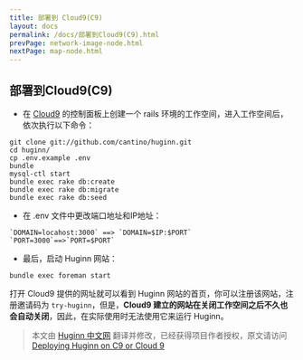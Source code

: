 ```yaml
---
title: 部署到 Cloud9(C9)
layout: docs
permalink: /docs/部署到Cloud9(C9).html
prevPage: network-image-node.html
nextPage: map-node.html
---
```

## 部署到Cloud9(C9)

* 在 [Cloud9](https://c9.io/) 的控制面板上创建一个 rails 环境的工作空间，进入工作空间后，依次执行以下命令：

```
git clone git://github.com/cantino/huginn.git
cd huginn/
cp .env.example .env
bundle
mysql-ctl start
bundle exec rake db:create
bundle exec rake db:migrate
bundle exec rake db:seed 
```

* 在 .env 文件中更改端口地址和IP地址：

```
`DOMAIN=locahost:3000` ==> `DOMAIN=$IP:$PORT`
`PORT=3000`==>`PORT=$PORT`
```

* 最后，启动 Huginn 网站：

```
bundle exec foreman start
```

打开 Cloud9 提供的网址就可以看到 Huginn 网站的首页，你可以注册该网站，注册邀请码为 `try-huginn`，但是，**Cloud9 建立的网站在关闭工作空间之后不久也会自动关闭**，因此，在实际使用时无法使用它来运行 Huginn。

> 本文由 [Huginn 中文网](http://huginn.cn) 翻译并修改，已经获得项目作者授权，原文请访问 [Deploying Huginn on C9 or Cloud 9](https://github.com/cantino/huginn/wiki/Deploying-Huginn-on-C9-or-Cloud-9)

